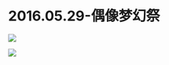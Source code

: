 # 2016.05.29-偶像梦幻祭
![](https://bilicoverimg.github.io/2016/2016.05.29-偶像梦幻祭.png)

![](https://bilicover2016.github.io/2016.05.29.jpg)